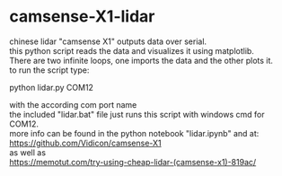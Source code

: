 # camsense-X1-lidar

chinese lidar "camsense X1" outputs data over serial.<br>
this python script reads the data and visualizes it using matplotlib.<br>
There are two infinite loops, one imports the data and the other plots it.<br>
to run the script type:<br>

python lidar.py COM12

with the according com port name<br>
the included "lidar.bat" file just runs this script with windows cmd for COM12.<br>
more info can be found in the python notebook "lidar.ipynb" and at:<br>
https://github.com/Vidicon/camsense-X1<br>
as well as<br>
https://memotut.com/try-using-cheap-lidar-(camsense-x1)-819ac/<br>